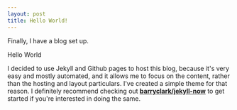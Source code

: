 ```yaml
---
layout: post
title: Hello World!
---
```


Finally, I have a blog set up.

Hello World

I decided to use Jekyll and Github pages to host this blog, because it's very easy and mostly automated, and it allows me to focus on the content, rather than the hosting and layout particulars. I've created a simple theme for that reason. I definitely recommend checking out [**barryclark/jekyll-now**](https://github.com/barryclark/jekyll-now) to get started if you're interested in doing the same.
